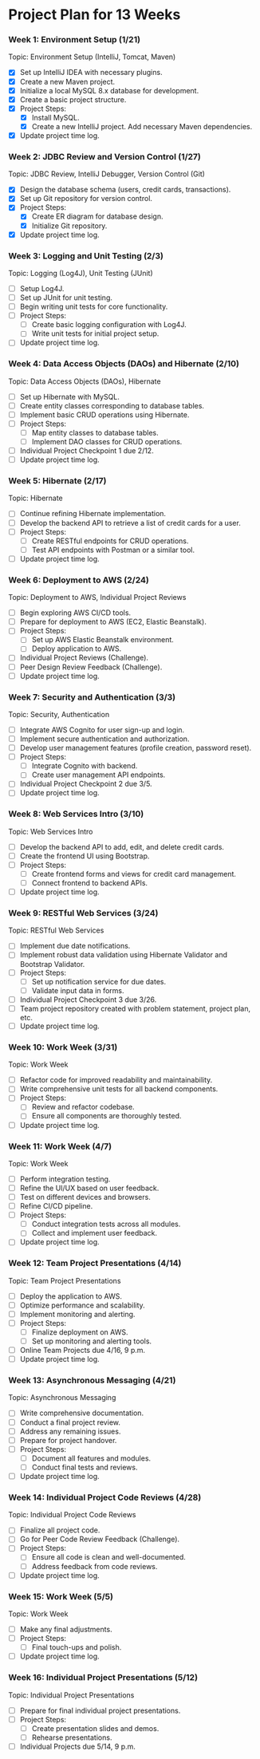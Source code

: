 # Project Plan for 13 Weeks

### Week 1: Environment Setup (1/21)

Topic: Environment Setup (IntelliJ, Tomcat, Maven)

- [x] Set up IntelliJ IDEA with necessary plugins.
- [x] Create a new Maven project.
- [x] Initialize a local MySQL 8.x database for development.
- [x] Create a basic project structure.
- [x] Project Steps:
    - [x] Install MySQL.
    - [x] Create a new IntelliJ project.
Add necessary Maven dependencies.
- [x] Update project time log.

### Week 2: JDBC Review and Version Control (1/27)
Topic: JDBC Review, IntelliJ Debugger, Version Control (Git)

- [x] Design the database schema (users, credit cards, transactions).
- [x] Set up Git repository for version control.
- [x] Project Steps:
    - [x] Create ER diagram for database design.
    - [x] Initialize Git repository.
- [x] Update project time log.

### Week 3: Logging and Unit Testing (2/3)
Topic: Logging (Log4J), Unit Testing (JUnit)

- [ ] Setup Log4J.
- [ ] Set up JUnit for unit testing.
- [ ] Begin writing unit tests for core functionality.
- [ ] Project Steps:
    - [ ] Create basic logging configuration with Log4J.
    - [ ] Write unit tests for initial project setup.
- [ ] Update project time log.

### Week 4: Data Access Objects (DAOs) and Hibernate (2/10)
Topic: Data Access Objects (DAOs), Hibernate

- [ ] Set up Hibernate with MySQL.
- [ ] Create entity classes corresponding to database tables.
- [ ] Implement basic CRUD operations using Hibernate.
- [ ] Project Steps:
    - [ ] Map entity classes to database tables.
    - [ ] Implement DAO classes for CRUD operations.
- [ ] Individual Project Checkpoint 1 due 2/12.
- [ ] Update project time log.

### Week 5: Hibernate (2/17)
Topic: Hibernate

- [ ] Continue refining Hibernate implementation.
- [ ] Develop the backend API to retrieve a list of credit cards for a user.
- [ ] Project Steps:
    - [ ] Create RESTful endpoints for CRUD operations.
    - [ ] Test API endpoints with Postman or a similar tool.
- [ ] Update project time log.

### Week 6: Deployment to AWS (2/24)
Topic: Deployment to AWS, Individual Project Reviews

- [ ] Begin exploring AWS CI/CD tools.
- [ ] Prepare for deployment to AWS (EC2, Elastic Beanstalk).
- [ ] Project Steps:
    - [ ] Set up AWS Elastic Beanstalk environment.
    - [ ] Deploy application to AWS.
- [ ] Individual Project Reviews (Challenge).
- [ ] Peer Design Review Feedback (Challenge).
- [ ] Update project time log.

### Week 7: Security and Authentication (3/3)
Topic: Security, Authentication

- [ ] Integrate AWS Cognito for user sign-up and login.
- [ ] Implement secure authentication and authorization.
- [ ] Develop user management features (profile creation, password reset).
- [ ] Project Steps:
    - [ ] Integrate Cognito with backend.
    - [ ] Create user management API endpoints.
- [ ] Individual Project Checkpoint 2 due 3/5.
- [ ] Update project time log.

### Week 8: Web Services Intro (3/10)
Topic: Web Services Intro

- [ ] Develop the backend API to add, edit, and delete credit cards.
- [ ] Create the frontend UI using Bootstrap.
- [ ] Project Steps:
    - [ ] Create frontend forms and views for credit card management.
    - [ ] Connect frontend to backend APIs.
- [ ] Update project time log.

### Week 9: RESTful Web Services (3/24)
Topic: RESTful Web Services

- [ ] Implement due date notifications.
- [ ] Implement robust data validation using Hibernate Validator and Bootstrap Validator.
- [ ] Project Steps:
    - [ ] Set up notification service for due dates.
    - [ ] Validate input data in forms.
- [ ] Individual Project Checkpoint 3 due 3/26.
- [ ] Team project repository created with problem statement, project plan, etc.
- [ ] Update project time log.

### Week 10: Work Week (3/31)
Topic: Work Week

- [ ] Refactor code for improved readability and maintainability.
- [ ] Write comprehensive unit tests for all backend components.
- [ ] Project Steps:
    - [ ] Review and refactor codebase.
    - [ ] Ensure all components are thoroughly tested.
- [ ] Update project time log.

### Week 11: Work Week (4/7)
Topic: Work Week

- [ ] Perform integration testing.
- [ ] Refine the UI/UX based on user feedback.
- [ ] Test on different devices and browsers.
- [ ] Refine CI/CD pipeline.
- [ ] Project Steps:
    - [ ] Conduct integration tests across all modules.
    - [ ] Collect and implement user feedback.
- [ ] Update project time log.

### Week 12: Team Project Presentations (4/14)
Topic: Team Project Presentations

- [ ] Deploy the application to AWS.
- [ ] Optimize performance and scalability.
- [ ] Implement monitoring and alerting.
- [ ] Project Steps:
    - [ ] Finalize deployment on AWS.
    - [ ] Set up monitoring and alerting tools.
- [ ] Online Team Projects due 4/16, 9 p.m.
- [ ] Update project time log.

### Week 13: Asynchronous Messaging (4/21)
Topic: Asynchronous Messaging

- [ ] Write comprehensive documentation.
- [ ] Conduct a final project review.
- [ ] Address any remaining issues.
- [ ] Prepare for project handover.
- [ ] Project Steps:
    - [ ] Document all features and modules.
    - [ ] Conduct final tests and reviews.
- [ ] Update project time log.

### Week 14: Individual Project Code Reviews (4/28)
Topic: Individual Project Code Reviews

- [ ] Finalize all project code.
- [ ] Go for Peer Code Review Feedback (Challenge).
- [ ] Project Steps:
    - [ ] Ensure all code is clean and well-documented.
    - [ ] Address feedback from code reviews.
- [ ] Update project time log.

### Week 15: Work Week (5/5)
Topic: Work Week

- [ ] Make any final adjustments.
- [ ] Project Steps:
    - [ ] Final touch-ups and polish.
- [ ] Update project time log.

### Week 16: Individual Project Presentations (5/12)
Topic: Individual Project Presentations

- [ ] Prepare for final individual project presentations.
- [ ] Project Steps:
    - [ ] Create presentation slides and demos.
    - [ ] Rehearse presentations.
- [ ] Individual Projects due 5/14, 9 p.m.
